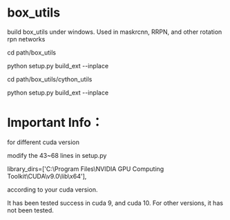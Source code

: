 # box_utils
build box_utils under windows. Used in maskrcnn, RRPN, and other rotation rpn networks

cd path/box_utils

python setup.py build_ext --inplace

cd path/box_utils/cython_utils

python setup.py build_ext --inplace

# Important Info：

for different cuda version

modify the 43~68 lines in setup.py

library_dirs=['C:\\Program Files\\NVIDIA GPU Computing Toolkit\\CUDA\\v9.0\\lib\\x64'],

according to your cuda version.

It has been tested success in cuda 9, and cuda 10. For other versions, it has not been tested. 
